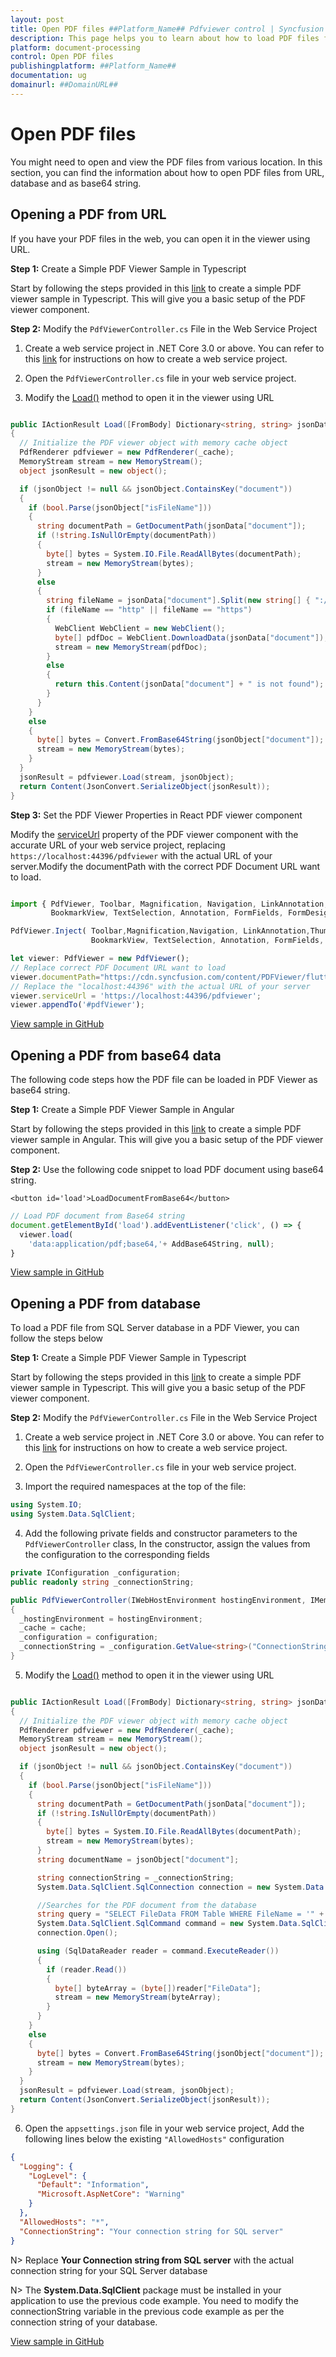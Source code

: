 ```yaml
---
layout: post
title: Open PDF files ##Platform_Name## Pdfviewer control | Syncfusion
description: This page helps you to learn about how to load PDF files from various locations in Syncfusion ##Platform_Name## Pdfviewer control of Syncfusion Essential JS 2 and more.
platform: document-processing
control: Open PDF files
publishingplatform: ##Platform_Name##
documentation: ug
domainurl: ##DomainURL##
---
```


# Open PDF files

You might need to open and view the PDF files from various location. In this section, you can find the information about how to open PDF files from URL, database and as base64 string.

## Opening a PDF from URL

If you have your PDF files in the web, you can open it in the viewer using URL.

**Step 1:** Create a Simple PDF Viewer Sample in Typescript

Start by following the steps provided in this [link](https://help.syncfusion.com/document-processing/pdf/pdf-viewer/javascript-es6/getting-started) to create a simple PDF viewer sample in Typescript. This will give you a basic setup of the PDF viewer component.

**Step 2:** Modify the `PdfViewerController.cs` File in the Web Service Project

1. Create a web service project in .NET Core 3.0 or above. You can refer to this [link](https://www.syncfusion.com/kb/11063/how-to-create-pdf-viewer-web-service-in-net-core-3-0-and-above) for instructions on how to create a web service project.

2. Open the `PdfViewerController.cs` file in your web service project.

3. Modify the [Load()](https://ej2.syncfusion.com/documentation/api/pdfviewer/#load) method to open it in the viewer using URL

```csharp

public IActionResult Load([FromBody] Dictionary<string, string> jsonData)
{
  // Initialize the PDF viewer object with memory cache object
  PdfRenderer pdfviewer = new PdfRenderer(_cache);
  MemoryStream stream = new MemoryStream();
  object jsonResult = new object();

  if (jsonObject != null && jsonObject.ContainsKey("document"))
  {
    if (bool.Parse(jsonObject["isFileName"]))
    {
      string documentPath = GetDocumentPath(jsonData["document"]);
      if (!string.IsNullOrEmpty(documentPath))
      {
        byte[] bytes = System.IO.File.ReadAllBytes(documentPath);
        stream = new MemoryStream(bytes);
      }
      else
      {
        string fileName = jsonData["document"].Split(new string[] { "://" }, StringSplitOptions.None)[0];
        if (fileName == "http" || fileName == "https")
        {
          WebClient WebClient = new WebClient();
          byte[] pdfDoc = WebClient.DownloadData(jsonData["document"]);
          stream = new MemoryStream(pdfDoc);
        }
        else
        {
          return this.Content(jsonData["document"] + " is not found");
        }
      }
    }
    else
    {
      byte[] bytes = Convert.FromBase64String(jsonObject["document"]);
      stream = new MemoryStream(bytes);
    }
  }
  jsonResult = pdfviewer.Load(stream, jsonObject);
  return Content(JsonConvert.SerializeObject(jsonResult));
}

```

**Step 3:**  Set the PDF Viewer Properties in React PDF viewer component

Modify the [serviceUrl](https://ej2.syncfusion.com/documentation/api/pdfviewer/#serviceurl) property of the PDF viewer component with the accurate URL of your web service project, replacing `https://localhost:44396/pdfviewer` with the actual URL of your server.Modify the documentPath with the correct PDF Document URL want to load.

```typescript

import { PdfViewer, Toolbar, Magnification, Navigation, LinkAnnotation,ThumbnailView,
         BookmarkView, TextSelection, Annotation, FormFields, FormDesigner} from '@syncfusion/ej2-pdfviewer';

PdfViewer.Inject( Toolbar,Magnification,Navigation, LinkAnnotation,ThumbnailView,
                  BookmarkView, TextSelection, Annotation, FormFields, FormDesigner);

let viewer: PdfViewer = new PdfViewer();
// Replace correct PDF Document URL want to load
viewer.documentPath="https://cdn.syncfusion.com/content/PDFViewer/flutter-succinctly.pdf"
// Replace the "localhost:44396" with the actual URL of your server
viewer.serviceUrl = 'https://localhost:44396/pdfviewer';
viewer.appendTo('#pdfViewer');

```

[View sample in GitHub](https://github.com/SyncfusionExamples/typescript-pdf-viewer-examples/tree/master/Save%20and%20Load/Load%20PDF%20file%20from%20URL)

## Opening a PDF from base64 data

The following code steps how the PDF file can be loaded in PDF Viewer as base64 string.

**Step 1:** Create a Simple PDF Viewer Sample in Angular

Start by following the steps provided in this [link](https://help.syncfusion.com/document-processing/pdf/pdf-viewer/angular/getting-started) to create a simple PDF viewer sample in Angular. This will give you a basic setup of the PDF viewer component.

**Step 2:** Use the following code snippet to load PDF document using base64 string.

```
<button id='load'>LoadDocumentFromBase64</button>
```

```ts
// Load PDF document from Base64 string
document.getElementById('load').addEventListener('click', () => {
  viewer.load(
    'data:application/pdf;base64,'+ AddBase64String, null);
}
```

[View sample in GitHub](https://github.com/SyncfusionExamples/typescript-pdf-viewer-examples/tree/master/Save%20and%20Load/Load%20PDF%20file%20from%20base64%20string)

## Opening a PDF from database

To load a PDF file from SQL Server database in a PDF Viewer, you can follow the steps below

**Step 1:** Create a Simple PDF Viewer Sample in Typescript

Start by following the steps provided in this [link](https://help.syncfusion.com/document-processing/pdf/pdf-viewer/javascript-es6/getting-started) to create a simple PDF viewer sample in Typescript. This will give you a basic setup of the PDF viewer component.

**Step 2:** Modify the `PdfViewerController.cs` File in the Web Service Project

1. Create a web service project in .NET Core 3.0 or above. You can refer to this [link](https://www.syncfusion.com/kb/11063/how-to-create-pdf-viewer-web-service-in-net-core-3-0-and-above) for instructions on how to create a web service project.

2. Open the `PdfViewerController.cs` file in your web service project.

3. Import the required namespaces at the top of the file:

```csharp
using System.IO;
using System.Data.SqlClient;
```

4. Add the following private fields and constructor parameters to the `PdfViewerController` class, In the constructor, assign the values from the configuration to the corresponding fields

```csharp
private IConfiguration _configuration;
public readonly string _connectionString;

public PdfViewerController(IWebHostEnvironment hostingEnvironment, IMemoryCache cache, IConfiguration configuration)
{
  _hostingEnvironment = hostingEnvironment;
  _cache = cache;
  _configuration = configuration;
  _connectionString = _configuration.GetValue<string>("ConnectionString");
}
```

5. Modify the [Load()](https://ej2.syncfusion.com/documentation/api/pdfviewer/#load) method to open it in the viewer using URL

```csharp

public IActionResult Load([FromBody] Dictionary<string, string> jsonData)
{
  // Initialize the PDF viewer object with memory cache object
  PdfRenderer pdfviewer = new PdfRenderer(_cache);
  MemoryStream stream = new MemoryStream();
  object jsonResult = new object();

  if (jsonObject != null && jsonObject.ContainsKey("document"))
  {
    if (bool.Parse(jsonObject["isFileName"]))
    {
      string documentPath = GetDocumentPath(jsonData["document"]);
      if (!string.IsNullOrEmpty(documentPath))
      {
        byte[] bytes = System.IO.File.ReadAllBytes(documentPath);
        stream = new MemoryStream(bytes);
      }
      string documentName = jsonObject["document"];

      string connectionString = _connectionString;
      System.Data.SqlClient.SqlConnection connection = new System.Data.SqlClient.SqlConnection(connectionString);

      //Searches for the PDF document from the database
      string query = "SELECT FileData FROM Table WHERE FileName = '" + documentName + "'";
      System.Data.SqlClient.SqlCommand command = new System.Data.SqlClient.SqlCommand(query, connection);
      connection.Open();

      using (SqlDataReader reader = command.ExecuteReader())
      {
        if (reader.Read())
        {
          byte[] byteArray = (byte[])reader["FileData"];
          stream = new MemoryStream(byteArray);
        }
      }
    }
    else
    {
      byte[] bytes = Convert.FromBase64String(jsonObject["document"]);
      stream = new MemoryStream(bytes);
    }
  }
  jsonResult = pdfviewer.Load(stream, jsonObject);
  return Content(JsonConvert.SerializeObject(jsonResult));
}

```

6. Open the `appsettings.json` file in your web service project, Add the following lines below the existing `"AllowedHosts"` configuration

```json
{
  "Logging": {
    "LogLevel": {
      "Default": "Information",
      "Microsoft.AspNetCore": "Warning"
    }
  },
  "AllowedHosts": "*",
  "ConnectionString": "Your connection string for SQL server"
}
```

N> Replace **Your Connection string from SQL server** with the actual connection string for your SQL Server database

N> The **System.Data.SqlClient** package must be installed in your application to use the previous code example. You need to modify the connectionString variable in the previous code example as per the connection string of your database.

[View sample in GitHub](https://github.com/SyncfusionExamples/open-save-pdf-documents-in-database)